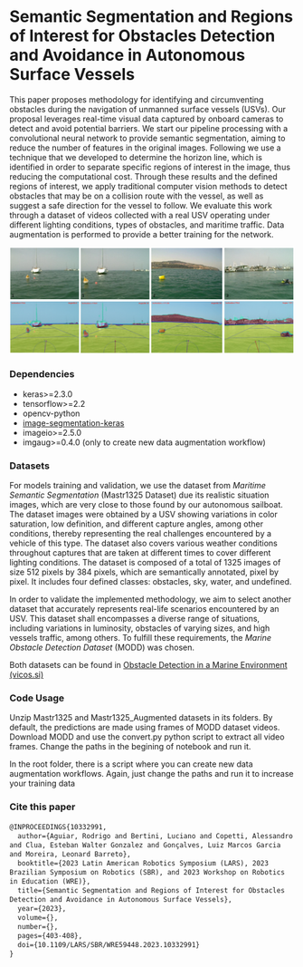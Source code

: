 # Semantic Segmentation and Regions of Interest for Obstacles Detection and Avoidance in Autonomous Surface Vessels

This paper proposes methodology for identifying and circumventing obstacles during the navigation of unmanned surface vessels (USVs). Our proposal leverages real-time visual data captured by onboard cameras to detect and avoid potential barriers. We start our pipeline processing with a convolutional neural network to provide semantic segmentation, aiming to reduce the number of features in the original images. Following we use a technique that we developed to determine the horizon line, which is identified in order to separate specific regions of interest in the image, thus reducing the computational cost. Through these results and the defined regions of interest, we apply traditional computer vision methods to detect obstacles that may be on a collision route with the vessel, as well as suggest a safe direction for the vessel to follow. We evaluate this work through a dataset of videos collected with a real USV operating under different lighting conditions, types of obstacles, and maritime traffic. Data augmentation is performed to provide a better training for the network. 

![results](image_results.png)

### Dependencies
- keras>=2.3.0
- tensorflow>=2.2
- opencv-python
- [image-segmentation-keras](https://github.com/divamgupta/image-segmentation-keras)
- imageio>=2.5.0
- imgaug>=0.4.0 (only to create new data augmentation workflow)


### Datasets

For models training and validation, we use the dataset from *Maritime Semantic Segmentation* (Mastr1325 Dataset) due its realistic situation images, which are very close to those found by our autonomous sailboat. The dataset images were obtained by a USV showing variations in color saturation, low definition, and different capture angles, among other conditions, thereby representing the real challenges encountered by a vehicle of this type. The dataset also covers various weather conditions throughout captures  that are taken at different times to cover different lighting conditions. The dataset is composed of a total of 1325 images of size 512 pixels by 384 pixels, which are semantically annotated, pixel by pixel. It includes four defined classes: obstacles, sky, water, and undefined. 

In order to validate the implemented methodology, we aim to select another dataset that accurately represents real-life scenarios encountered by an USV. This dataset shall encompasses a diverse range of situations, including variations in luminosity, obstacles of varying sizes, and high vessels traffic, among others. To fulfill these requirements, the *Marine Obstacle Detection Dataset* (MODD) was chosen. 

Both datasets can be found in [Obstacle Detection in a Marine Environment (vicos.si)](https://box.vicos.si/borja/viamaro/index.html)

### Code Usage
Unzip Mastr1325 and Mastr1325_Augmented datasets in its folders. By default, the predictions are made using frames of MODD dataset videos. Download MODD and use the convert.py python script to extract all video frames. Change the paths in the begining of notebook and run it.

In the root folder, there is a script where you can create new data augmentation workflows. Again, just change the paths and run it to increase your training data

### Cite this paper

```
@INPROCEEDINGS{10332991,
  author={Aguiar, Rodrigo and Bertini, Luciano and Copetti, Alessandro and Clua, Esteban Walter Gonzalez and Gonçalves, Luiz Marcos Garcia and Moreira, Leonard Barreto},
  booktitle={2023 Latin American Robotics Symposium (LARS), 2023 Brazilian Symposium on Robotics (SBR), and 2023 Workshop on Robotics in Education (WRE)}, 
  title={Semantic Segmentation and Regions of Interest for Obstacles Detection and Avoidance in Autonomous Surface Vessels}, 
  year={2023},
  volume={},
  number={},
  pages={403-408},
  doi={10.1109/LARS/SBR/WRE59448.2023.10332991}
}

```
